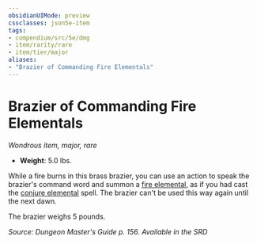 ```yaml
---
obsidianUIMode: preview
cssclasses: json5e-item
tags:
- compendium/src/5e/dmg
- item/rarity/rare
- item/tier/major
aliases: 
- "Brazier of Commanding Fire Elementals"
---
```

# Brazier of Commanding Fire Elementals
*Wondrous item, major, rare*  

- **Weight**: 5.0 lbs.

While a fire burns in this brass brazier, you can use an action to speak the brazier's command word and summon a [fire elemental](2-Mechanics/CLI/bestiary/elemental/fire-elemental.md), as if you had cast the [conjure elemental](2-Mechanics/CLI/spells/conjure-elemental.md) spell. The brazier can't be used this way again until the next dawn.

The brazier weighs 5 pounds.

*Source: Dungeon Master's Guide p. 156. Available in the <span title='Systems Reference Document (5.1)'>SRD</span>*